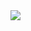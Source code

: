 <img src="https://th.bing.com/th/id/R.aa5b2ed1b78eb482d12e22b4ffb96f31?rik=cxkW16jkBCi3Yw&pid=ImgRaw&r=0">
